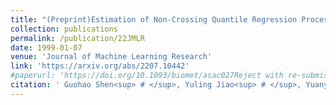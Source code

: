 ```yaml
---
title: "(Preprint)Estimation of Non-Crossing Quantile Regression Process with Deep ReQU Neural Networks"
collection: publications
permalink: /publication/22JMLR
date: 1999-01-07
venue: 'Journal of Machine Learning Research'
link: 'https://arxiv.org/abs/2207.10442'
#paperurl: 'https://doi.org/10.1093/biomet/asac027Reject with re-submission in Journal of Machine Learning Research'
citation: ' Guohao Shen<sup> # </sup>, Yuling Jiao<sup> # </sup>, Yuanyuan Lin*, Joel Horowitz and Jian Huang*. (2022). &quot;Estimation of Non-Crossing Quantile Regression Process with Deep ReQU Neural Networks. &quot; <i> Under revision.</i>'
---
```

